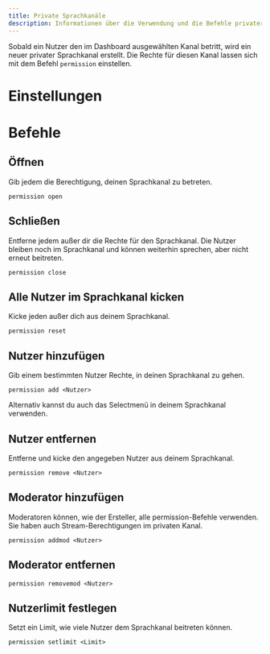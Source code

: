 ```yaml
---
title: Private Sprachkanäle
description: Informationen über die Verwendung und die Befehle privater Sprachkanäle
---
```


Sobald ein Nutzer den im Dashboard ausgewählten Kanal betritt, wird ein neuer privater Sprachkanal erstellt.
Die Rechte für diesen Kanal lassen sich mit dem Befehl `permission` einstellen.

# Einstellungen



# Befehle

## Öffnen

Gib jedem die Berechtigung, deinen Sprachkanal zu betreten.

`permission open`

## Schließen

Entferne jedem außer dir die Rechte für den Sprachkanal.
Die Nutzer bleiben noch im Sprachkanal und können weiterhin sprechen, aber nicht erneut beitreten.

`permission close`

## Alle Nutzer im Sprachkanal kicken

Kicke jeden außer dich aus deinem Sprachkanal.

`permission reset`

## Nutzer hinzufügen

Gib einem bestimmten Nutzer Rechte, in deinen Sprachkanal zu gehen.

`permission add <Nutzer>`

Alternativ kannst du auch das Selectmenü in deinem Sprachkanal verwenden.

## Nutzer entfernen

Entferne und kicke den angegeben Nutzer aus deinem Sprachkanal.

`permission remove <Nutzer>`

## Moderator hinzufügen

Moderatoren können, wie der Ersteller, alle permission-Befehle verwenden.
Sie haben auch Stream-Berechtigungen im privaten Kanal.

`permission addmod <Nutzer>`

## Moderator entfernen

`permission removemod <Nutzer>`

## Nutzerlimit festlegen

Setzt ein Limit, wie viele Nutzer dem Sprachkanal beitreten können.

`permission setlimit <Limit>`
